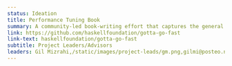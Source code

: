 ```yaml
---
status: Ideation
title: Performance Tuning Book
summary: A community-led book-writing effort that captures the general wisdom for how to make Haskell programs go fast.
link: https://github.com/haskellfoundation/gotta-go-fast
link-text: haskellfoundation/gotta-go-fast
subtitle: Project Leaders/Advisors
leaders: Gil Mizrahi,/static/images/project-leads/gm.png,gilmi@posteo.net;Emily Pillmore,/static/images/exec-team/ep.png,emily@haskell.foundation
---
```


